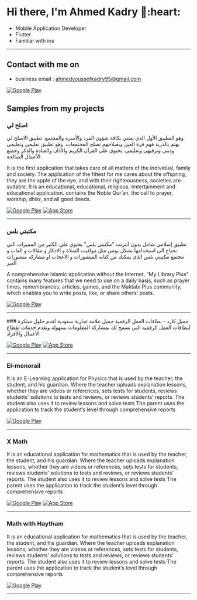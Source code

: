 <h1> Hi there, I'm Ahmed Kadry 👋:heart: </h1>



- Mobile Application Developer
- Flutter
- Familiar with ios
<hr>


<h2> Contact with me on </h2>

<!-- <h3>Where to find me</h3>
<p><a href="https://github.com/thmsgbrt" target="_blank"><img alt="Github2" src="https://img.shields.io/badge/GitHub-%2312100E.svg?&style=for-the-badge&logo=Github&logoColor=white" /></a> -->

- business email : ahmedyoussefkadry95@gmail.com 

<!-- <a href="http://Wa.me/201028205960" target="_blank"><img alt="Google Play" src="https://img.shields.io/badge/whatsapp%20bussines-128C7E.svg?style=for-the-badge&logo=whatsapp&logoColor=white" /></a> -->

 <a href="https://www.linkedin.com/in/ahmed-kadry-a2688820b/" target="_blank"><img alt="Google Play" src="https://img.shields.io/badge/linkedin-0077b5.svg?style=for-the-badge&logo=linkedin&logoColor=white" /></a> 


<h2> Samples from my projects </h2>


### اصلح لي 
وهو التطبيق الأول الذي يعتني بكافة شؤون الفرد والأسرة والمجتمع.
تطبيق الاصلح لي يهتم بالذرية فهم قرة العين وبصلاحهم تصلح المجتمعات.
  وهو تطبيق تعليمي وتعليمي وديني وترفيهي وتعليمي.
  يحتوي على القرآن الكريم والأذان والعبادة والذكر وجميع الأعمال الصالحة.

 It is the first application that takes care of all matters of the individual, family and society.
The application of the fittest for me cares about the offspring, they are the apple of the eye, and with their righteousness, societies are suitable.
 It is an educational, educational, religious, entertainment and educational application.
 contains the Noble Qur’an, the call to prayer, worship, dhikr, and all good deeds.

<p><a href="https://play.google.com/store/apps/details?id=com.aslehli" target="_blank"><img alt="Google Play" src="https://img.shields.io/badge/Get%20it%20on%20google%20play-blue.svg?style=for-the-badge&logo=google-play" /></a> <a href="https://apps.apple.com/eg/app/%D8%A3%D8%B5%D9%84%D8%AD-%D9%84%D9%8A/id1610396022" target="_blank"><img alt="App Store" src="https://img.shields.io/badge/Get%20it%20on%20app%20store-black.svg?style=for-the-badge&logo=app-store&logoColor=white" /></a><p>

<hr>


### مكتبتي بلس 
تطبيق إسلامي شامل بدون انترنت "مكتبتي بلس" يحتوي علي الكثير من المميزات التي نحتاج الي استخدامها بشكل يومي مثل مواقيت الصلاة و الاذكار و مقالات و العاب و مجتمع مكتبتي بلس الذي يمكنك من كتابه المنشورات و الاعجاب او مشاركه منشورات الغير 

A comprehensive Islamic application without the Internet, “My Library Plus” contains many features that we need to use on a daily basis, such as prayer times, remembrances, articles, games, and the Maktabi Plus community, which enables you to write posts, like, or share others’ posts.

<p><a href="https://play.google.com/store/apps/details?id=com.maktbti.plus" target="_blank"><img alt="Google Play" src="https://img.shields.io/badge/Get%20it%20on%20google%20play-blue.svg?style=for-the-badge&logo=google-play" /></a><p>


<hr>
### جميل كارد - بطاقات العمل الرقمية
جميل علامة تجارية سعودية تُقدم حلول مبتكرة لبطاقات العمل الرقمية التي تسمح لك بمشاركة المعلومات بسهوله وتقدم خدمات لقطاع الأعمال والأفراد



<p><a href="https://play.google.com/store/apps/details?id=com.jamilnfc.app" target="_blank"><img alt="Google Play" src="https://img.shields.io/badge/Get%20it%20on%20google%20play-blue.svg?style=for-the-badge&logo=google-play" /></a> <a href="https://apps.apple.com/sa/app/jamil-digital-business-cards/id6452084032" target="_blank"><img alt="App Store" src="https://img.shields.io/badge/Get%20it%20on%20app%20store-black.svg?style=for-the-badge&logo=app-store&logoColor=white" /></a><p>

<hr>

### El-monorail
It is an E-Learning  application for Physics  that is used by the teacher, the student, and his guardian.
Where the teacher uploads explanation lessons, whether they are videos or references, sets tests for students, reviews students’ solutions to tests and reviews, or reviews students’ reports.
The student also uses it to review lessons and solve tests
The parent uses the application to track the student’s level through comprehensive reports

<p><a href="https://play.google.com/store/apps/details?id=com.nit.elmonorail" target="_blank"><img alt="Google Play" src="https://img.shields.io/badge/Get%20it%20on%20google%20play-blue.svg?style=for-the-badge&logo=google-play" /></a><p>


<hr>

### X Math
It is an educational application for mathematics that is used by the teacher, the student, and his guardian.
Where the teacher uploads explanation lessons, whether they are videos or references, sets tests for students, reviews students’ solutions to tests and reviews, or reviews students’ reports.
The student also uses it to review lessons and solve tests
The parent uses the application to track the student’s level through comprehensive reports

<p><a href="https://play.google.com/store/apps/details?id=com.nit.medhatnabil&hl=en&gl=US" target="_blank"><img alt="Google Play" src="https://img.shields.io/badge/Get%20it%20on%20google%20play-blue.svg?style=for-the-badge&logo=google-play" /></a> <a href="https://apps.apple.com/eg/app/mr-medhat-nabil/id1641123569" target="_blank"><img alt="App Store" src="https://img.shields.io/badge/Get%20it%20on%20app%20store-black.svg?style=for-the-badge&logo=app-store&logoColor=white" /></a><p>

<hr>


### Math with Haytham

It is an educational application for mathematics that is used by the teacher, the student, and his guardian.
Where the teacher uploads explanation lessons, whether they are videos or references, sets tests for students, reviews students’ solutions to tests and reviews, or reviews students’ reports.
The student also uses it to review lessons and solve tests
The parent uses the application to track the student’s level through comprehensive reports

<p><a href="https://play.google.com/store/apps/details?id=com.nit.haytham" target="_blank"><img alt="Google Play" src="https://img.shields.io/badge/Get%20it%20on%20google%20play-blue.svg?style=for-the-badge&logo=google-play" /></a><p>
<hr>


 
